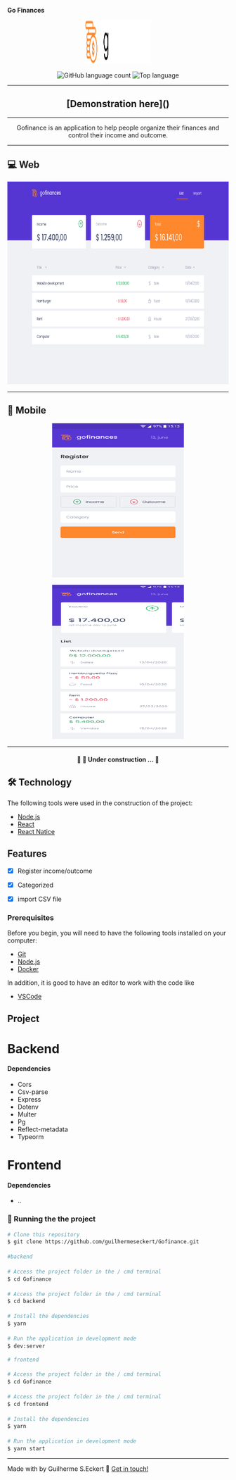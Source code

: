  **Go Finances**


<p align="center">
  <img width="150" height="100" src="img/logo.svg">
</p>

<p align="center">
  <img alt="GitHub language count" src="https://img.shields.io/github/languages/count/commonality/readme-inspector.svg">
  <img alt="Top language" src="https://img.shields.io/github/languages/top/commonality/readme-inspector.svg">
</p>

---

<h2 align="center">
   [Demonstration here]()
</h2>

---

<div align="center">
  Gofinance is an application to help people organize their finances and control their income and outcome.
</div>


---

## 💻 Web
 <p align="center">
  <img width="680" height="460" src="img/web.png">
</p>

---

## 📱 Mobile

<p align="center">
  <img width="300" height="350" src="img/mobile.png">
</p>

<p align="center">
  <img width="300" height="350" src="img/mobile_1.png">
</p>


</div>

---

<h4 align="center">
	🚧  🚀 Under  construction ...  🚧
</h4>


## 🛠 Technology

The following tools were used in the construction of the project:

- [Node.js](https://nodejs.org/en/)
- [React](https://pt-br.reactjs.org/)
- [React Natice](https://reactnative.dev/)



## Features

- [x] Register income/outcome
- [x] Categorized
- [x] import CSV file




### Prerequisites

Before you begin, you will need to have the following tools installed on your computer:

 - [Git](https://git-scm.com)
 - [Node.js](https://nodejs.org/en/)
 - [Docker](https://www.docker.com/)

In addition, it is good to have an editor to work with the code like

 - [VSCode](https://code.visualstudio.com/)


## Project

# Backend


#### Dependencies

- Cors
- Csv-parse
- Express
- Dotenv
- Multer
- Pg
- Reflect-metadata
- Typeorm



# Frontend

#### Dependencies

- ..


### 🎲 Running the the project

``` bash
# Clone this repository
$ git clone https://github.com/guilhermeseckert/Gofinance.git

#backend

# Access the project folder in the / cmd terminal
$ cd Gofinance

# Access the project folder in the / cmd terminal
$ cd backend

# Install the dependencies
$ yarn

# Run the application in development mode
$ dev:server

```


``` bash
# frontend

# Access the project folder in the / cmd terminal
$ cd Gofinance

# Access the project folder in the / cmd terminal
$ cd frontend

# Install the dependencies
$ yarn

# Run the application in development mode
$ yarn start

```



---
Made with by Guilherme S.Eckert :wave: [Get in touch!](https://www.linkedin.com/in/guilherme-eckert/)
